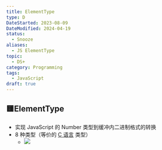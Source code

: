 ```yaml
---
title: ElementType
type: D
DateStarted: 2023-08-09
DateModified: 2024-04-19
status:
  - Snooze
aliases:
  - JS ElementType
topic:
  - DS+
category: Programming
tags:
  - JavaScript
draft: true
---
```


## 🟨ElementType

- 实现 JavaScript 的 Number 类型到缓冲内二进制格式的转换
- 8 种类型（等价的 [C 语言](C-语言) 类型）
  - ![](https://cdn.jsdelivr.net/gh/jenniferwonder/bimg/programming/1691475879636.png)
